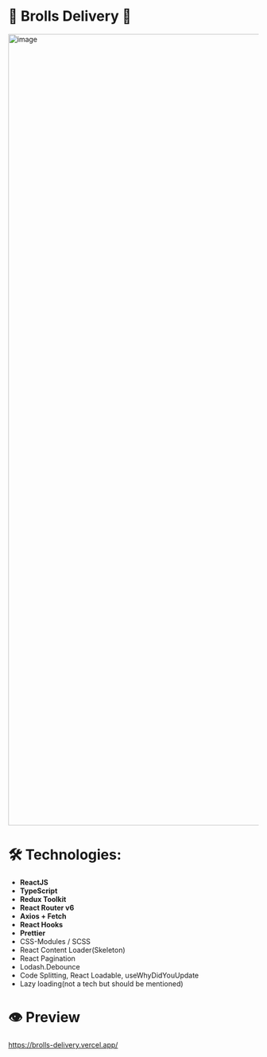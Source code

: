 # 🍣 Brolls Delivery 🍣

<img width="1592" alt="image" src="https://github.com/darkystacks/brolls_delivery/assets/120278663/db40101e-cf2d-49f5-8cc8-1fc8324f245f">

# 🛠 Technologies:

- **ReactJS**
- **TypeScript**
- **Redux Toolkit**
- **React Router v6**
- **Axios + Fetch**
- **React Hooks**
- **Prettier**
- CSS-Modules / SCSS
- React Content Loader(Skeleton)
- React Pagination
- Lodash.Debounce
- Code Splitting, React Loadable, useWhyDidYouUpdate
- Lazy loading(not a tech but should be mentioned)

# 👁️ Preview

https://brolls-delivery.vercel.app/
